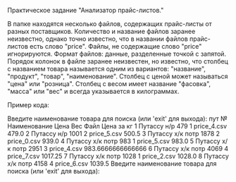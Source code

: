 Практическое задание "Анализатор прайс-листов."

В папке находятся несколько файлов, содержащих прайс-листы от разных поставщиков.
Количество и название файлов заранее неизвестно, однако точно известно, что в названии файлов прайс-листов есть слово "price".
Файлы, не содержащие слово "price" игнорируются.
Формат файлов: данные, разделенные точкой с запятой.
Порядок колонок в файле заранее неизвестен, но известно, что столбец с названием товара называется одним из вариантов: "название", "продукт", "товар", "наименование".
Столбец с ценой может называться "цена" или "розница".
Столбец с весом имеет название "фасовка", "масса" или "вес" и всегда указывается в килограммах.

Пример кода:

Введите наименование товара для поиска (или 'exit' для выхода): пут
№         Наименование  Цена  Вес      Файл      Цена за кг
1          Путассу н/р   479   1   price_4.csv     479.0
2          Путассу н/р  1001   2   price_5.csv     500.5
3    Путассу  х/к потр  1878   2   price_0.csv     939.0
4    Путассу  х/к потр   983   1   price_5.csv     983.0
5    Путассу  х/к потр  2951   3   price_4.csv 983.6666666666666
6    Путассу  х/к потр  4069   4   price_7.csv   1017.25
7    Путассу  х/к потр  1028   1   price_2.csv    1028.0
8    Путассу  х/к потр  4158   4   price_6.csv    1039.5
Введите наименование товара для поиска (или 'exit' для выхода):
